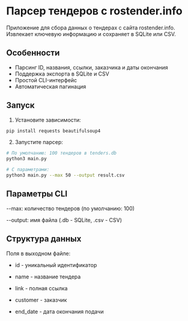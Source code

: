 # Парсер тендеров с rostender.info

Приложение для сбора данных о тендерах с сайта rostender.info. Извлекает ключевую информацию и сохраняет в SQLite или CSV.

## Особенности
- Парсинг ID, названия, ссылки, заказчика и даты окончания
- Поддержка экспорта в SQLite и CSV
- Простой CLI-интерфейс
- Автоматическая пагинация

## Запуск
1. Установите зависимости:
```bash
pip install requests beautifulsoup4
```
2. Запустите парсер:
```bash
# По умолчанию: 100 тендеров в tenders.db
python3 main.py

# С параметрами:
python3 main.py --max 50 --output result.csv
```
## Параметры CLI
--max: количество тендеров (по умолчанию: 100)

--output: имя файла (.db - SQLite, .csv - CSV)

## Структура данных
Поля в выходном файле:

- id - уникальный идентификатор

- name - название тендера

- link - полная ссылка

- customer - заказчик

- end_date - дата окончания подачи
